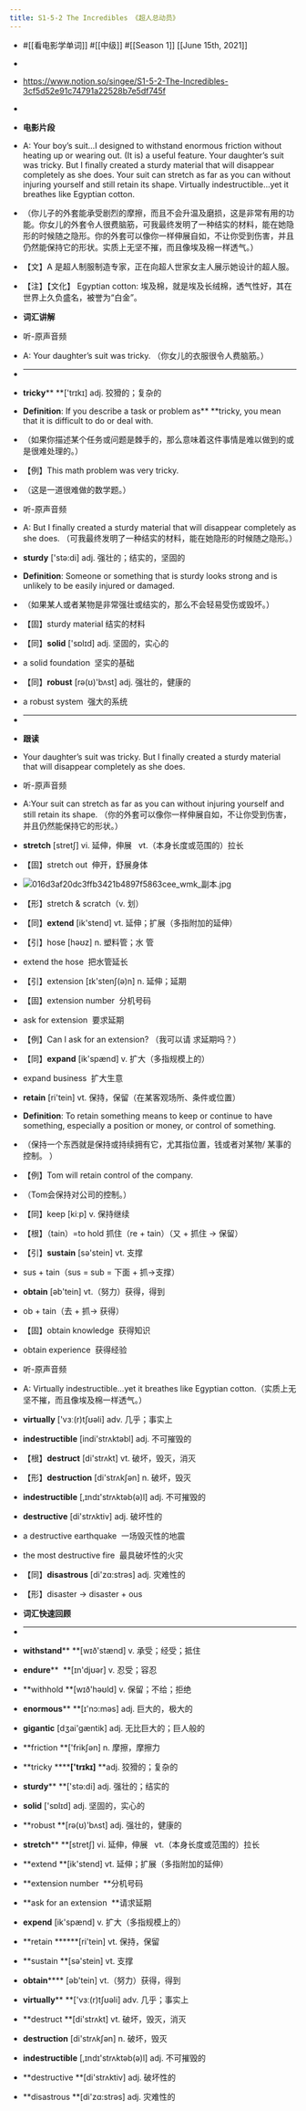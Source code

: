 ```yaml
---
title: S1-5-2 The Incredibles 《超人总动员》
---
```


- #[[看电影学单词]] #[[中级]] #[[Season 1]] [[June 15th, 2021]]

- 

- https://www.notion.so/singee/S1-5-2-The-Incredibles-3cf5d52e91c74791a22528b7e5df745f

- 

- **电影片段**

- A: Your boy’s suit…I designed to withstand enormous friction without heating up or wearing out. (It is) a useful feature. Your daughter’s suit was tricky. But I finally created a sturdy material that will disappear completely as she does. Your suit can stretch as far as you can without injuring yourself and still retain its shape. Virtually indestructible…yet it breathes like Egyptian cotton.

- （你儿子的外套能承受剧烈的摩擦，而且不会升温及磨损，这是非常有用的功能。你女儿的外套令人很费脑筋，可我最终发明了一种结实的材料，能在她隐形的时候随之隐形。你的外套可以像你一样伸展自如，不让你受到伤害，并且仍然能保持它的形状。实质上无坚不摧，而且像埃及棉一样透气。）

- 【文】A 是超人制服制造专家，正在向超人世家女主人展示她设计的超人服。

- 【注】【文化】 Egyptian cotton: 埃及棉，就是埃及长绒棉，透气性好，其在世界上久负盛名，被誉为“白金”。

- **词汇讲解**

- 听-原声音频

- A: Your daughter’s suit was tricky. （你女儿的衣服很令人费脑筋。）

- ****

- **tricky**** **['trɪkɪ] adj. 狡猾的；复杂的

- **Definition**: If you describe a task or problem as** **tricky, you mean that it is difficult to do or deal with.

- （如果你描述某个任务或问题是棘手的，那么意味着这件事情是难以做到的或是很难处理的。）

- 【例】This math problem was very tricky.

- （这是一道很难做的数学题。）

- 听-原声音频

- A: But I finally created a sturdy material that will disappear completely as she does. （可我最终发明了一种结实的材料，能在她隐形的时候随之隐形。）

- **sturdy** ['stə:di] adj. 强壮的；结实的，坚固的

- **Definition**: Someone or something that is sturdy looks strong and is unlikely to be easily injured or damaged.

- （如果某人或者某物是非常强壮或结实的，那么不会轻易受伤或毁坏。）

- 【固】sturdy material 结实的材料

- 【同】**solid** ['sɒlɪd] adj. 坚固的，实心的

- a solid foundation  坚实的基础

- 【同】**robust** [rə(ʊ)'bʌst] adj. 强壮的，健康的

- a robust system  强大的系统

- ****

- ****跟读****

- Your daughter’s suit was tricky. But I finally created a sturdy material that will disappear completely as she does.

- 听-原声音频

- A:Your suit can stretch as far as you can without injuring yourself and still retain its shape. （你的外套可以像你一样伸展自如，不让你受到伤害，并且仍然能保持它的形状。）

- **stretch** [stretʃ] vi. 延伸，伸展   vt.（本身长度或范围的）拉长

- 【固】stretch out  伸开，舒展身体

- ![016d3af20dc3ffb3421b4897f5863cee_wmk_副本.jpg](http://wechatapppro-1252524126.file.myqcloud.com/appBTnjzbdm9563/image/ueditor/76914900_1572244471.jpg)

- 【形】stretch & scratch（v. 划）

- 【同】**extend** [ik'stend] vt. 延伸；扩展（多指附加的延伸）

- 【引】hose [həʊz] n. 塑料管；水 管

- extend the hose  把水管延长

- 【引】extension [ɪk'stenʃ(ə)n] n. 延伸；延期

- 【固】extension number  分机号码

- ask for extension  要求延期

- 【例】Can I ask for an extension? （我可以请 求延期吗？）

- 【同】**expand** [ik'spænd] v. 扩大（多指规模上的）

- expand business  扩大生意

- **retain** [ri'tein] vt. 保持，保留（在某客观场所、条件或位置）

- **Definition**: To retain something means to keep or continue to have something, especially a position or money, or control of something.

- （保持一个东西就是保持或持续拥有它，尤其指位置，钱或者对某物/ 某事的控制。 ）

- 【例】Tom will retain control of the company.

- （Tom会保持对公司的控制。）

- 【同】keep [kiːp] v. 保持继续

- 【根】（tain）=to hold 抓住（re + tain）（又 + 抓住 → 保留）

- 【引】**sustain** [sə'stein] vt. 支撑

- sus + tain（sus = sub = 下面 + 抓→支撑）

- **obtain** [əb'tein] vt.（努力）获得，得到

- ob + tain（去 + 抓→ 获得）

- 【固】obtain knowledge  获得知识

- obtain experience  获得经验

- 听-原声音频

- A: Virtually indestructible…yet it breathes like Egyptian cotton.（实质上无坚不摧，而且像埃及棉一样透气。）

- **virtually** ['vɜː(r)tʃʊəli] adv. 几乎；事实上

- **indestructible** [indi'strʌktəbl] adj. 不可摧毁的

- 【根】**destruct** [di'strʌkt] vt. 破坏，毁灭，消灭

- 【形】**destruction** [di'strʌkʃən] n. 破坏，毁灭

- **indestructible** [,ɪndɪ'strʌktəb(ə)l] adj. 不可摧毁的

- **destructive** [di'strʌktiv] adj. 破坏性的

- a destructive earthquake  一场毁灭性的地震

- the most destructive fire  最具破坏性的火灾

- 【同】**disastrous** [di'zɑ:strəs] adj. 灾难性的

- 【形】disaster → disaster + ous

- ****词汇快速回顾****

- ****

- **withstand**** **[wɪð'stænd] v. 承受；经受；抵住

- **endure****  **[ɪn'djʊər] v. 忍受；容忍

- **withhold **[wɪð'həʊld] v. 保留；不给；拒绝

- **enormous**** **[ɪ'nɔ:məs] adj. 巨大的，极大的

- **gigantic** [dʒai'gæntik] adj. 无比巨大的；巨人般的

- **friction **['frikʃən] n. 摩擦，摩擦力

- **tricky ******['trɪkɪ]** **adj. 狡猾的；复杂的

- **sturdy**** **['stə:di] adj. 强壮的；结实的

- **solid** ['sɒlɪd] adj. 坚固的，实心的

- **robust **[rə(ʊ)'bʌst] adj. 强壮的，健康的

- **stretch**** **[stretʃ] vi. 延伸，伸展   vt.（本身长度或范围的）拉长

- **extend **[ik'stend] vt. 延伸；扩展（多指附加的延伸）

- **extension number  **分机号码

- **ask for an extension  **请求延期

- **expend** [ik'spænd] v. 扩大（多指规模上的）

- **retain ******[ri'tein] vt. 保持，保留

- **sustain **[sə'stein] vt. 支撑

- **obtain****** [əb'tein] vt.（努力）获得，得到

- **virtually**** **['vɜː(r)tʃʊəli] adv. 几乎；事实上

- **destruct **[di'strʌkt] vt. 破坏，毁灭，消灭

- **destruction** [di'strʌkʃən] n. 破坏，毁灭

- **indestructible** [,ɪndɪ'strʌktəb(ə)l] adj. 不可摧毁的

- **destructive **[di'strʌktiv] adj. 破坏性的

- **disastrous **[di'zɑ:strəs] adj. 灾难性的
